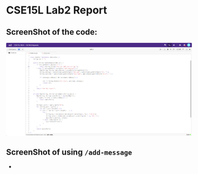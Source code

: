 # CSE15L Lab2 Report

## ScreenShot of the code: 
![Images](code.png)

## ScreenShot of using `/add-message`
* 
